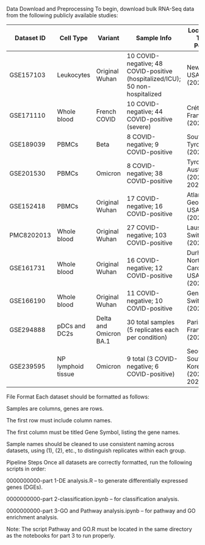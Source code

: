 Data Download and Preprocessing
To begin, download bulk RNA-Seq data from the following publicly available studies:

| Dataset ID | Cell Type          | Variant                | Sample Info                                                                  | Location & Time Period             |
| ---------- | ------------------ | ---------------------- | ---------------------------------------------------------------------------- | ---------------------------------- |
| GSE157103  | Leukocytes         | Original Wuhan         | 10 COVID-negative; 48 COVID-positive (hospitalized/ICU); 50 non-hospitalized | New York, USA (2020)               |
| GSE171110  | Whole blood        | French COVID           | 10 COVID-negative; 44 COVID-positive (severe)                                | Créteil, France (2020)             |
| GSE189039  | PBMCs              | Beta                   | 8 COVID-negative; 9 COVID-positive                                           | South Tyrol, Italy (2021)          |
| GSE201530  | PBMCs              | Omicron                | 8 COVID-negative; 38 COVID-positive                                          | Tyrol, Austria (2021–2022)         |
| GSE152418  | PBMCs              | Original Wuhan         | 17 COVID-negative; 16 COVID-positive                                         | Atlanta, Georgia, USA (2020)       |
| PMC8202013 | Whole blood        | Original Wuhan         | 27 COVID-negative; 103 COVID-positive                                        | Lausanne, Switzerland (2020)       |
| GSE161731  | Whole blood        | Original Wuhan         | 16 COVID-negative; 12 COVID-positive                                         | Durham, North Carolina, USA (2020) |
| GSE166190  | Whole blood        | Original Wuhan         | 11 COVID-negative; 10 COVID-positive                                         | Geneva, Switzerland (2020)         |
| GSE294888  | pDCs and DC2s      | Delta and Omicron BA.1 | 30 total samples (5 replicates each per condition)                           | Paris, France (2025)               |
| GSE239595  | NP lymphoid tissue | Omicron                | 9 total (3 COVID-negative; 6 COVID-positive)                                 | Seoul, South Korea (2022–2023)     |


File Format
Each dataset should be formatted as follows:

Samples are columns, genes are rows.

The first row must include column names.

The first column must be titled Gene Symbol, listing the gene names.

Sample names should be cleaned to use consistent naming across datasets, using (1), (2), etc., to distinguish replicates within each group.

Pipeline Steps
Once all datasets are correctly formatted, run the following scripts in order:

0000000000-part 1-DE analysis.R – to generate differentially expressed genes (DGEs).

0000000000-part 2-classification.ipynb – for classification analysis.

0000000000-part 3-GO and Pathway analysis.ipynb – for pathway and GO enrichment analysis.

Note: The script Pathway and GO.R must be located in the same directory as the notebooks for part 3 to run properly.
